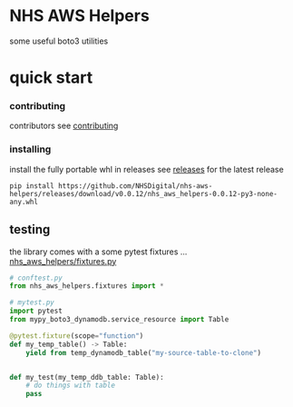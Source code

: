 # NHS AWS Helpers

some useful boto3 utilities

# quick start

### contributing
contributors see [contributing](CONTRIBUTING.md)

### installing
install the fully portable whl in releases 
see [releases](https://github.com/NHSDigital/nhs-aws-helpers/releases) for the latest release
```shell
pip install https://github.com/NHSDigital/nhs-aws-helpers/releases/download/v0.0.12/nhs_aws_helpers-0.0.12-py3-none-any.whl
```

## testing

the library comes with a some pytest  fixtures ... [nhs_aws_helpers/fixtures.py](nhs_aws_helpers/fixtures.py)


```python
# conftest.py
from nhs_aws_helpers.fixtures import *

# mytest.py
import pytest
from mypy_boto3_dynamodb.service_resource import Table

@pytest.fixture(scope="function")
def my_temp_table() -> Table:
    yield from temp_dynamodb_table("my-source-table-to-clone")


def my_test(my_temp_ddb_table: Table):
    # do things with table
    pass

```
